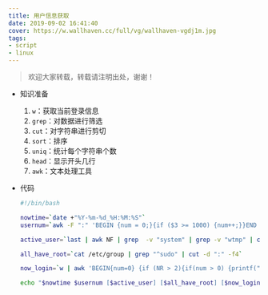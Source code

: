 ```yaml
---
title: 用户信息获取
date: 2019-09-02 16:41:40
cover: https://w.wallhaven.cc/full/vg/wallhaven-vgdj1m.jpg
tags: 
- script
- linux
---
```


> 欢迎大家转载，转载请注明出处，谢谢！
* 知识准备

  1. `w`：获取当前登录信息
  2. `grep`：对数据进行筛选
  3. `cut`：对字符串进行剪切
  4. `sort`：排序
  5. `uniq`：统计每个字符串个数
  6. `head`：显示开头几行
  7. `awk`：文本处理工具

* 代码

  ```bash
  #!/bin/bash
  
  nowtime=`date +"%Y-%m-%d_%H:%M:%S"`
  usernum=`awk -F ":" 'BEGIN {num = 0;}{if ($3 >= 1000) {num++;}}END {printf("%d\n", num);}' /etc/passwd`
  
  active_user=`last | awk NF | grep  -v "system" | grep -v "wtmp" | cut -d " " -f1 | sort | uniq -c | sort -n -r | head -3 | awk 'BEGIN{num = 0}{if(num > 0) {printf(",")};printf("%s", $2);num++}'`
  
  all_have_root=`cat /etc/group | grep "^sudo" | cut -d ":" -f4`
  
  now_login=`w | awk 'BEGIN{num=0} {if (NR > 2){if(num > 0) {printf(",");} printf("%s_%s_%s", $1, $3, $2);num++}}'`
  
  echo "$nowtime $usernum [$active_user] [$all_have_root] [$now_login]"
  
  ```

  
